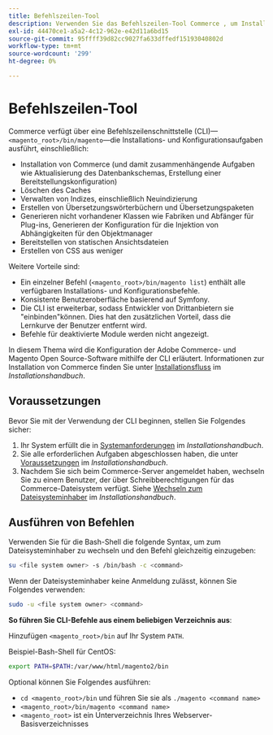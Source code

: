 ```yaml
---
title: Befehlszeilen-Tool
description: Verwenden Sie das Befehlszeilen-Tool Commerce , um Installations- und Konfigurationsaufgaben auszuführen.
exl-id: 44470ce1-a5a2-4c12-962e-e42d11a6bd15
source-git-commit: 95ffff39d82cc9027fa633dffedf15193040802d
workflow-type: tm+mt
source-wordcount: '299'
ht-degree: 0%

---
```


# Befehlszeilen-Tool

Commerce verfügt über eine Befehlszeilenschnittstelle (CLI)—`<magento_root>/bin/magento`—die Installations- und Konfigurationsaufgaben ausführt, einschließlich:

- Installation von Commerce (und damit zusammenhängende Aufgaben wie Aktualisierung des Datenbankschemas, Erstellung einer Bereitstellungskonfiguration)
- Löschen des Caches
- Verwalten von Indizes, einschließlich Neuindizierung
- Erstellen von Übersetzungswörterbüchern und Übersetzungspaketen
- Generieren nicht vorhandener Klassen wie Fabriken und Abfänger für Plug-ins, Generieren der Konfiguration für die Injektion von Abhängigkeiten für den Objektmanager
- Bereitstellen von statischen Ansichtsdateien
- Erstellen von CSS aus weniger

Weitere Vorteile sind:

- Ein einzelner Befehl (`<magento_root>/bin/magento list`) enthält alle verfügbaren Installations- und Konfigurationsbefehle.
- Konsistente Benutzeroberfläche basierend auf Symfony.
- Die CLI ist erweiterbar, sodass Entwickler von Drittanbietern sie &quot;einbinden&quot;können. Dies hat den zusätzlichen Vorteil, dass die Lernkurve der Benutzer entfernt wird.
- Befehle für deaktivierte Module werden nicht angezeigt.

In diesem Thema wird die Konfiguration der Adobe Commerce- und Magento Open Source-Software mithilfe der CLI erläutert. Informationen zur Installation von Commerce finden Sie unter [Installationsfluss](../../installation/overview.md) im _Installationshandbuch_.

## Voraussetzungen

Bevor Sie mit der Verwendung der CLI beginnen, stellen Sie Folgendes sicher:

1. Ihr System erfüllt die in [Systemanforderungen](../../installation/system-requirements.md) im _Installationshandbuch_.
1. Sie alle erforderlichen Aufgaben abgeschlossen haben, die unter [Voraussetzungen](../../installation/prerequisites/overview.md) im _Installationshandbuch_.
1. Nachdem Sie sich beim Commerce-Server angemeldet haben, wechseln Sie zu einem Benutzer, der über Schreibberechtigungen für das Commerce-Dateisystem verfügt. Siehe [Wechseln zum Dateisysteminhaber](../../installation/prerequisites/file-system/overview.md) im _Installationshandbuch_.

## Ausführen von Befehlen

Verwenden Sie für die Bash-Shell die folgende Syntax, um zum Dateisysteminhaber zu wechseln und den Befehl gleichzeitig einzugeben:

```bash
su <file system owner> -s /bin/bash -c <command>
```

Wenn der Dateisysteminhaber keine Anmeldung zulässt, können Sie Folgendes verwenden:

```bash
sudo -u <file system owner> <command>
```

**So führen Sie CLI-Befehle aus einem beliebigen Verzeichnis aus**:

Hinzufügen `<magento_root>/bin` auf Ihr System `PATH`.

Beispiel-Bash-Shell für CentOS:

```bash
export PATH=$PATH:/var/www/html/magento2/bin
```

Optional können Sie Folgendes ausführen:

- `cd <magento_root>/bin` und führen Sie sie als `./magento <command name>`
- `<magento_root>/bin/magento <command name>`
- `<magento_root>` ist ein Unterverzeichnis Ihres Webserver-Basisverzeichnisses
